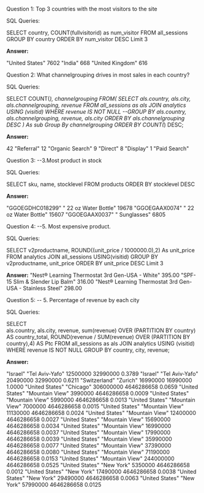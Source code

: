 Question 1: Top 3 countries with the most visitors to the site

SQL Queries:

SELECT 
	country,
	COUNT(fullvisitorid) as num_visitor
FROM all_sessions
GROUP BY country
ORDER BY num_visitor DESC
Limit 3


**Answer:** 

"United States" 	7602
"India"         	668
"United Kingdom"	616



Question 2: What channelgrouping drives in most sales in each country?

SQL Queries:

SELECT COUNT(*), channelgrouping 
FROM(
SELECT
	als.country,
	als.city,
	als.channelgrouping,
	revenue
FROM all_sessions as als
JOIN analytics
USING (visitid)
WHERE revenue IS NOT NULL
--GROUP BY als.country, als.channelgrouping, revenue, als.city
ORDER BY als.channelgrouping DESC
) As sub
Group By channelgrouping
ORDER BY COUNT(*) DESC;

**Answer:**

42	"Referral"
12	"Organic Search"
9	"Direct"
8	"Display"
1	"Paid Search"


Question 3: --3.Most product in stock

SQL Queries:

SELECT 
	sku,
	name,
	stocklevel
FROM products
ORDER BY stocklevel DESC

**Answer:**

"GGOEGDHC018299"	" 22 oz Water Bottle"	19678
"GGOEGAAX0074"		" 22 oz Water Bottle"	15607
"GGOEGAAX0037"		" Sunglasses"	6805



Question 4: 
--5. Most expensive product.

SQL Queries:

SELECT 
	v2productname,
	ROUND((unit_price / 1000000.0),2) As unit_price
FROM analytics
JOIN all_sessions USING(visitid)
GROUP BY v2productname, unit_price
ORDER BY unit_price DESC
Limit 3

**Answer:**
"Nest® Learning Thermostat 3rd Gen-USA - White"			395.00
"SPF-15 Slim & Slender Lip Balm"				316.00
"Nest® Learning Thermostat 3rd Gen-USA - Stainless Steel"	298.00


Question 5: 
-- 5. Percentage of revenue by each city

SQL Queries:

SELECT 	
	als.country,
	als.city,
	revenue,
	sum(revenue) OVER (PARTITION BY country) AS country_total,
	ROUND(revenue / SUM(revenue) OVER (PARTITION BY country),4) AS Ptc
FROM all_sessions as als
JOIN analytics
USING (visitid)
WHERE revenue IS NOT NULL
GROUP BY country, city, revenue;

**Answer:**

"Israel"		"Tel Aviv-Yafo"		12500000	32990000	0.3789
"Israel"		"Tel Aviv-Yafo"		20490000	32990000	0.6211
"Switzerland"		"Zurich"		16990000	16990000	1.0000
"United States"		"Chicago"		306000000	4646286658	0.0659
"United States"		"Mountain View"		3990000		4646286658	0.0009
"United States"		"Mountain View"		5990000		4646286658	0.0013
"United States"		"Mountain View"		7000000		4646286658	0.0015
"United States"		"Mountain View"		11130000	4646286658	0.0024
"United States"		"Mountain View"		12400000	4646286658	0.0027
"United States"		"Mountain View"		15690000	4646286658	0.0034
"United States"		"Mountain View"		16990000	4646286658	0.0037
"United States"		"Mountain View"		17990000	4646286658	0.0039
"United States"		"Mountain View"		35990000	4646286658	0.0077
"United States"		"Mountain View"		37390000	4646286658	0.0080
"United States"		"Mountain View"		71190000	4646286658	0.0153
"United States"		"Mountain View"		244000000	4646286658	0.0525
"United States"		"New York"		5350000		4646286658	0.0012
"United States"		"New York"		17490000	4646286658	0.0038
"United States"		"New York"		29490000	4646286658	0.0063
"United States"		"New York"		57990000	4646286658	0.0125
